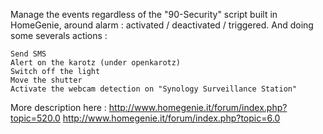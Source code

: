 Manage the events regardless of the "90-Security" script built in HomeGenie, around alarm : activated / deactivated / triggered. And doing some severals actions :

    Send SMS
    Alert on the karotz (under openkarotz)
    Switch off the light
    Move the shutter
    Activate the webcam detection on "Synology Surveillance Station"

More description here : http://www.homegenie.it/forum/index.php?topic=520.0 http://www.homegenie.it/forum/index.php?topic=6.0
